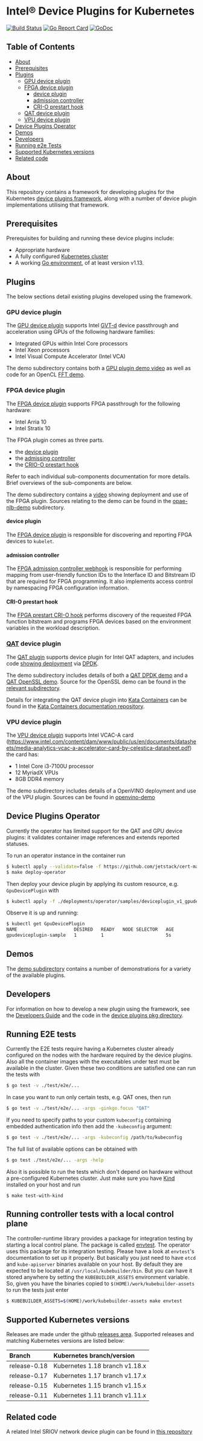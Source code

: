 # Intel® Device Plugins for Kubernetes
[![Build Status](https://github.com/intel/intel-device-plugins-for-kubernetes/workflows/CI/badge.svg?branch=master)](https://github.com/intel/intel-device-plugins-for-kubernetes/actions?query=workflow%3ACI)
[![Go Report Card](https://goreportcard.com/badge/github.com/intel/intel-device-plugins-for-kubernetes)](https://goreportcard.com/report/github.com/intel/intel-device-plugins-for-kubernetes)
[![GoDoc](https://godoc.org/github.com/intel/intel-device-plugins-for-kubernetes/pkg/deviceplugin?status.svg)](https://godoc.org/github.com/intel/intel-device-plugins-for-kubernetes/pkg/deviceplugin)

## Table of Contents

* [About](#about)
* [Prerequisites](#prerequisites)
* [Plugins](#plugins)
    * [GPU device plugin](#gpu-device-plugin)
    * [FPGA device plugin](#fpga-device-plugin)
        * [device plugin](#device-plugin)
        * [admission controller](#admission-controller)
        * [CRI-O prestart hook](#cri-o-prestart-hook)
    * [QAT device plugin](#qat-device-plugin)
    * [VPU device plugin](#vpu-device-plugin)
* [Device Plugins Operator](#device-plugins-operator)
* [Demos](#demos)
* [Developers](#developers)
* [Running e2e Tests](#running-e2e-tests)
* [Supported Kubernetes versions](#supported-kubernetes-versions)
* [Related code](#related-code)

## About

This repository contains a framework for developing plugins for the Kubernetes
[device plugins framework](https://kubernetes.io/docs/concepts/extend-kubernetes/compute-storage-net/device-plugins/),
along with a number of device plugin implementations utilising that framework.

## Prerequisites

Prerequisites for building and running these device plugins include:

- Appropriate hardware
- A fully configured [Kubernetes cluster]
- A working [Go environment], of at least version v1.13.

## Plugins

The below sections detail existing plugins developed using the framework.

### GPU device plugin

The [GPU device plugin](cmd/gpu_plugin/README.md) supports Intel
[GVT-d](https://github.com/intel/gvt-linux/wiki/GVTd_Setup_Guide) device passthrough
and acceleration using GPUs of the following hardware families:

- Integrated GPUs within Intel Core processors
- Intel Xeon processors
- Intel Visual Compute Accelerator (Intel VCA)

The demo subdirectory contains both a [GPU plugin demo video](demo#intel-gpu-device-plugin-demo-video)
as well as code for an OpenCL [FFT demo](demo/ubuntu-demo-opencl).

### FPGA device plugin

The [FPGA device plugin](cmd/fpga_plugin/README.md) supports FPGA passthrough for
the following hardware:

- Intel Arria 10
- Intel Stratix 10

The FPGA plugin comes as three parts.

- the [device plugin](#device-plugin)
- the [admissing controller](#admission-controller)
- the [CRIO-O prestart hook](#cri-o-prestart-hook)

Refer to each individual sub-components documentation for more details. Brief overviews
of the sub-components are below.

The demo subdirectory contains a [video](demo#intel-fpga-device-plugin-demo-video) showing deployment
and use of the FPGA plugin. Sources relating to the demo can be found in the
[opae-nlb-demo](demo/opae-nlb-demo) subdirectory.

#### device plugin

The [FPGA device plugin](cmd/fpga_plugin/README.md) is responsible for discovering and reporting FPGA
devices to `kubelet`.

#### admission controller

The [FPGA admission controller webhook](cmd/fpga_admissionwebhook/README.md) is responsible for performing
mapping from user-friendly function IDs to the Interface ID and Bitstream ID that are required for FPGA
programming.  It also implements access control by namespacing FPGA configuration information.

#### CRI-O prestart hook

The [FPGA prestart CRI-O hook](cmd/fpga_crihook/README.md) performs discovery of the requested FPGA
function bitstream and programs FPGA devices based on the environment variables in the workload
description.

### [QAT](https://01.org/intel-quick-assist-technology) device plugin

The [QAT plugin](cmd/qat_plugin/README.md) supports device plugin for Intel QAT adapters, and includes
code [showing deployment](cmd/qat_plugin/dpdkdrv) via [DPDK](https://doc.dpdk.org/guides/cryptodevs/qat.html).

The demo subdirectory includes details of both a
[QAT DPDK demo](demo#intel-quickassist-technology-device-plugin-with-dpdk-demo-video)
and a [QAT OpenSSL demo](demo#intel-quickassist-technology-device-plugin-openssl-demo-video).
Source for the OpenSSL demo can be found in the [relevant subdirectory](demo/openssl-qat-engine).

Details for integrating the QAT device plugin into [Kata Containers](https://katacontainers.io/)
can be found in the
[Kata Containers documentation repository](https://github.com/kata-containers/documentation/blob/master/use-cases/using-Intel-QAT-and-kata.md).

### VPU device plugin

The [VPU device plugin](cmd/vpu_plugin/README.md) supports Intel VCAC-A card
(https://www.intel.com/content/dam/www/public/us/en/documents/datasheets/media-analytics-vcac-a-accelerator-card-by-celestica-datasheet.pdf)
the card has:
- 1 Intel Core i3-7100U processor
- 12 MyriadX VPUs
- 8GB DDR4 memory

The demo subdirectory includes details of a OpenVINO deployment and use of the VPU plugin.
Sources can be found in [openvino-demo](demo/ubuntu-demo-openvino)

## Device Plugins Operator

Currently the operator has limited support for the QAT and GPU device plugins:
it validates container image references and extends reported statuses.

To run an operator instance in the container run

```bash
$ kubectl apply --validate=false -f https://github.com/jetstack/cert-manager/releases/download/v0.15.0/cert-manager.yaml
$ make deploy-operator
```

Then deploy your device plugin by applying its custom resource, e.g.
`GpuDevicePlugin` with

```bash
$ kubectl apply -f ./deployments/operator/samples/deviceplugin_v1_gpudeviceplugin.yaml
```

Observe it is up and running:

```bash
$ kubectl get GpuDevicePlugin
NAME                     DESIRED   READY   NODE SELECTOR   AGE
gpudeviceplugin-sample   1         1                       5s
```

## Demos

The [demo subdirectory](demo/readme.md) contains a number of demonstrations for a variety of the
available plugins.

## Developers

For information on how to develop a new plugin using the framework, see the
[Developers Guide](DEVEL.md) and the code in the
[device plugins pkg directory](pkg/deviceplugin).

## Running E2E tests

Currently the E2E tests require having a Kubernetes cluster already configured
on the nodes with the hardware required by the device plugins. Also all the
container images with the executables under test must be available in the
cluster. Given these two conditions are satisfied one can run the tests with

```bash
$ go test -v ./test/e2e/...
```

In case you want to run only certain tests, e.g. QAT ones, then run

```bash
$ go test -v ./test/e2e/... -args -ginkgo.focus "QAT"
```

If you need to specify paths to your custom `kubeconfig` containing
embedded authentication info then add the `-kubeconfig` argument:

```bash
$ go test -v ./test/e2e/... -args -kubeconfig /path/to/kubeconfig
```

The full list of available options can be obtained with

```bash
$ go test ./test/e2e/... -args -help
```

Also it is possible to run the tests which don't depend on hardware
without a pre-configured Kubernetes cluster. Just make sure you have
[Kind](https://kind.sigs.k8s.io/) installed on your host and run

```
$ make test-with-kind
```

## Running controller tests with a local control plane

The controller-runtime library provides a package for integration testing by
starting a local control plane. The package is called
[envtest](https://pkg.go.dev/sigs.k8s.io/controller-runtime/pkg/envtest). The
operator uses this package for its integration testing.
Please have a look at `envtest`'s documentation to set up it properly. But basically
you just need to have `etcd` and `kube-apiserver` binaries available on your
host. By default they are expected to be located at `/usr/local/kubebuilder/bin`.
But you can have it stored anywhere by setting the `KUBEBUILDER_ASSETS`
environment variable. So, given you have the binaries copied to
`$(HOME)/work/kubebuilder-assets` to run the tests just enter

```bash
$ KUBEBUILDER_ASSETS=$(HOME)/work/kubebuilder-assets make envtest
```

## Supported Kubernetes versions

Releases are made under the github [releases area](../../releases). Supported releases and
matching Kubernetes versions are listed below:

| Branch            | Kubernetes branch/version      |
|:------------------|:-------------------------------|
| release-0.18      | Kubernetes 1.18 branch v1.18.x |
| release-0.17      | Kubernetes 1.17 branch v1.17.x |
| release-0.15      | Kubernetes 1.15 branch v1.15.x |
| release-0.11      | Kubernetes 1.11 branch v1.11.x |

[Go environment]: https://golang.org/doc/install
[Kubernetes cluster]: https://kubernetes.io/docs/setup/independent/create-cluster-kubeadm/

## Related code

A related Intel SRIOV network device plugin can be found in [this repository](https://github.com/intel/sriov-network-device-plugin)
